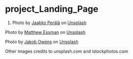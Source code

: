 # project_Landing_Page

1. Photo by <a href="https://unsplash.com/@jaakkoperala?utm_content=creditCopyText&utm_medium=referral&utm_source=unsplash">Jaakko Perälä</a> on <a href="https://unsplash.com/photos/a-bride-and-groom-walking-down-a-dirt-road-jcJc5cpD8XE?utm_content=creditCopyText&utm_medium=referral&utm_source=unsplash">Unsplash</a>
  
Photo by <a href="https://unsplash.com/@thetruth23?utm_content=creditCopyText&utm_medium=referral&utm_source=unsplash">Matthew Essman</a> on <a href="https://unsplash.com/photos/white-folding-chair-in-front-of-body-of-water-jTnipV64uLo?utm_content=creditCopyText&utm_medium=referral&utm_source=unsplash">Unsplash</a>
  
Photo by <a href="https://unsplash.com/@jakobowens1?utm_content=creditCopyText&utm_medium=referral&utm_source=unsplash">Jakob Owens</a> on <a href="https://unsplash.com/photos/man-holding-camera-taking-photos-z0JDhl_qNIQ?utm_content=creditCopyText&utm_medium=referral&utm_source=unsplash">Unsplash</a>
  
  Other images credits to unsplash.com and istockphotos.com